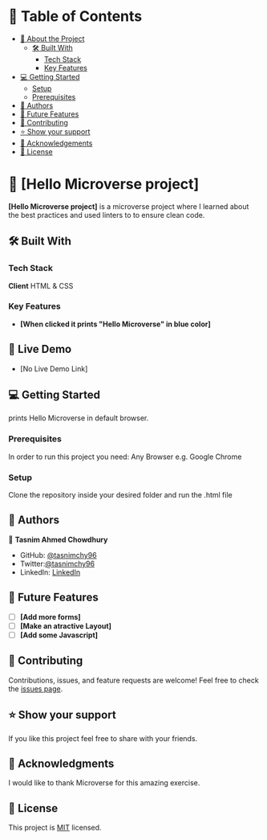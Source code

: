 # :green_book: Table of Contents
- [:book: About the Project](#about-project)
  - [:hammer_and_wrench: Built With](#built-with)
    - [Tech Stack](#tech-stack)
    - [Key Features](#key-features)
- [:computer: Getting Started](#getting-started)
  - [Setup](#setup)
  - [Prerequisites](#prerequisites)
- [:busts_in_silhouette: Authors](#authors)
- [:telescope: Future Features](#future-features)
- [:handshake: Contributing](#contributing)
- [:star:️ Show your support](#support)
- [:pray: Acknowledgements](#acknowledgements)
- [📝 License](#license)
# :book: [Hello Microverse project]
**[Hello Microverse project]** is a microverse project where I learned about the best practices and used linters to to ensure clean code.
## :hammer_and_wrench: Built With
### Tech Stack
**Client**
HTML & CSS
### Key Features
- **[When clicked it prints "Hello Microverse" in blue color]**
## :rocket: Live Demo
- [No Live Demo Link]
## :computer: Getting Started
prints Hello Microverse in default browser.
### Prerequisites
In order to run this project you need: Any Browser e.g. Google Chrome
### Setup
Clone the repository inside your desired folder and run the .html file
## :busts_in_silhouette: Authors
:bust_in_silhouette: **Tasnim Ahmed Chowdhury**
- GitHub: [@tasnimchy96](https://github.com/tasnimchy96)
- Twitter:[@tasnimchy96](https://twitter.com/tasnimchy96)
- LinkedIn: [LinkedIn](https://www.linkedin.com/in/tasnim-ahmed-chowdhury-b4504625b
)
## :telescope: Future Features
- [ ] **[Add more forms]**
- [ ] **[Make an atractive Layout]**
- [ ] **[Add some Javascript]**
## :handshake: Contributing
Contributions, issues, and feature requests are welcome!
Feel free to check the [issues page](../../issues/).
## :star:️ Show your support
If you like this project feel free to share with your friends.
## :pray: Acknowledgments
I would like to thank Microverse for this amazing exercise.
## 📝 License <a name="license"></a>
This project is [MIT](./LICENSE) licensed.

